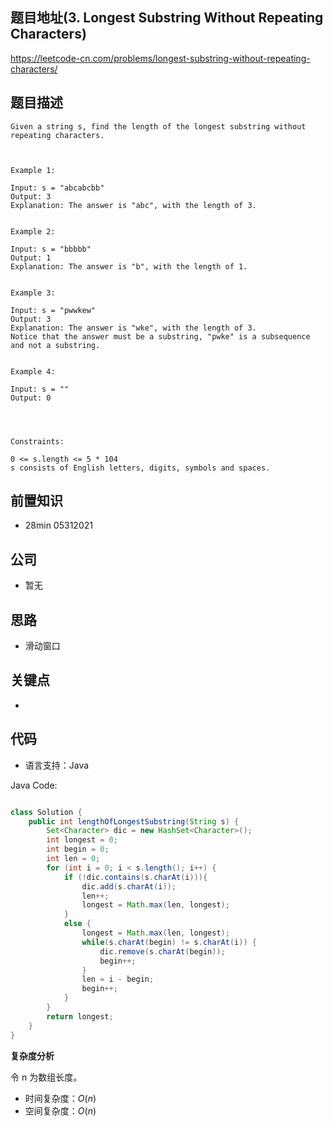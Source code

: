 
## 题目地址(3. Longest Substring Without Repeating Characters)

https://leetcode-cn.com/problems/longest-substring-without-repeating-characters/

## 题目描述

```
Given a string s, find the length of the longest substring without repeating characters.

 

Example 1:

Input: s = "abcabcbb"
Output: 3
Explanation: The answer is "abc", with the length of 3.


Example 2:

Input: s = "bbbbb"
Output: 1
Explanation: The answer is "b", with the length of 1.


Example 3:

Input: s = "pwwkew"
Output: 3
Explanation: The answer is "wke", with the length of 3.
Notice that the answer must be a substring, "pwke" is a subsequence and not a substring.


Example 4:

Input: s = ""
Output: 0


 

Constraints:

0 <= s.length <= 5 * 104
s consists of English letters, digits, symbols and spaces.
```

## 前置知识

- 28min 05312021

## 公司

- 暂无

## 思路

- 滑动窗口

## 关键点

-  

## 代码

- 语言支持：Java

Java Code:

```java

class Solution {
    public int lengthOfLongestSubstring(String s) {
        Set<Character> dic = new HashSet<Character>();
        int longest = 0;
        int begin = 0;
        int len = 0;
        for (int i = 0; i < s.length(); i++) {
            if (!dic.contains(s.charAt(i))){
                dic.add(s.charAt(i));
                len++;
                longest = Math.max(len, longest);
            }
            else {
                longest = Math.max(len, longest);
                while(s.charAt(begin) != s.charAt(i)) {
                    dic.remove(s.charAt(begin));
                    begin++;
                }
                len = i - begin;
                begin++;
            } 
        }
        return longest;
    }
}

```


**复杂度分析**

令 n 为数组长度。

- 时间复杂度：$O(n)$
- 空间复杂度：$O(n)$


